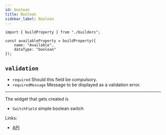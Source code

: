 ```yaml
---
id: boolean
title: Boolean
sidebar_label: Boolean
---
```


```tsx
import { buildProperty } from "./builders";

const availableProperty = buildProperty({
    name: "Available",
    dataType: "boolean"
});
```



## `validation`

* `required` Should this field be compulsory.
* `requiredMessage` Message to be displayed as a validation error.

---

The widget that gets created is
- `SwitchField` simple boolean switch

Links:
- [API](tg../api/interfaces/booleanproperty)
